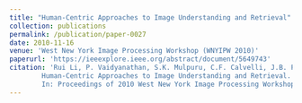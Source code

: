 ```yaml
---
title: "Human-Centric Approaches to Image Understanding and Retrieval"
collection: publications
permalink: /publication/paper-0027
date: 2010-11-16
venue: 'West New York Image Processing Workshop (WNYIPW 2010)'
paperurl: 'https://ieeexplore.ieee.org/abstract/document/5649743'
citation: 'Rui Li, P. Vaidyanathan, S.K. Mulpuru, C.F. Calvelli, J.B. Pelz, P-C. Shi, and A.R. Haake.
        Human-Centric Approaches to Image Understanding and Retrieval.
        In: Proceedings of 2010 West New York Image Processing Workshop (WNYIPW 2010), 62--65, November 2010.'
---
```

